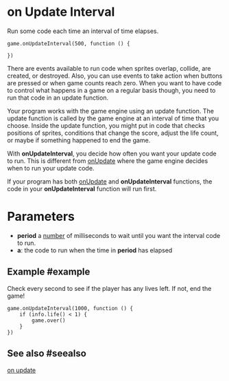 # on Update Interval

Run some code each time an interval of time elapses.

```sig
game.onUpdateInterval(500, function () {
	
})
```

There are events available to run code when sprites overlap, collide, are created, or destroyed. Also, you can use events to take action when buttons are pressed or when game counts reach zero. When you want to have code to control what happens in a game on a regular basis though, you need to run that code in an update function.

Your program works with the game engine using an update function. The update function is called by the game engine at an interval of time that you choose. Inside the update function, you might put in code that checks positions of sprites, conditions that change the score, adjust the life count, or maybe if something happened to end the game.

With **onUpdateInterval**, you decide how often you want your update code to run. This is different from [onUpdate](/reference/game/on-update) where the game engine decides when to run your update code.

If your program has both [onUpdate](/reference/game/on-update) and **onUpdateInterval** functions, the code in your **onUpdateInterval** function will run first.

# Parameters

* **period** a [number](/types/number) of milliseconds to wait until you want the interval code to run. 
* **a**: the code to run when the time in **period** has elapsed

## Example #example

Check every second to see if the player has any lives left. If not, end the game!

```blocks
game.onUpdateInterval(1000, function () {
	if (info.life() < 1) {
        game.over()
    }
})
```

## See also #seealso

[on update](/reference/game/on-update)